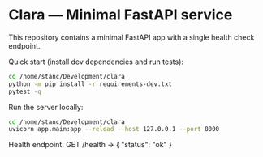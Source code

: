 # Clara — Minimal FastAPI service

This repository contains a minimal FastAPI app with a single health check endpoint.

Quick start (install dev dependencies and run tests):

```bash
cd /home/stanc/Development/clara
python -m pip install -r requirements-dev.txt
pytest -q
```

Run the server locally:

```bash
cd /home/stanc/Development/clara
uvicorn app.main:app --reload --host 127.0.0.1 --port 8000
```

Health endpoint:
GET /health -> { "status": "ok" }

